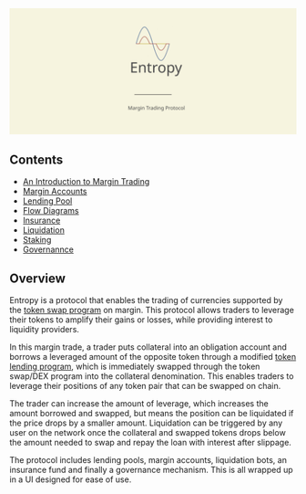 <div align="center">

![entropy image](entropy.svg)

</div>

## Contents

- [An Introduction to Margin Trading](./spec/introduction.md)
- [Margin Accounts](./spec/margin.md)
- [Lending Pool](./spec/lending.md)
- [Flow Diagrams](./spec/flow.md)
- [Insurance](./spec/insurnace.md)
- [Liquidation](./spec/liquidation.md)
- [Staking](./spec/staking.md)
- [Governannce](./spec/governance.md)

## Overview

Entropy is a protocol that enables the trading of currencies supported by the [token swap program](https://spl.solana.com/token-swap) on margin. This protocol allows traders to leverage their tokens to amplify their gains or losses, while providing interest to liquidity providers.

In this margin trade, a trader puts collateral into an obligation account and borrows a leveraged amount of the opposite token through a modified [token lending program](https://github.com/solana-labs/solana-program-library/tree/master/token-lending), which is immediately swapped through the token swap/DEX program into the collateral denomination. This enables traders to leverage their positions of any token pair that can be swapped on chain.

The trader can increase the amount of leverage, which increases the amount borrowed and swapped, but means the position can be liquidated if the price drops by a smaller amount. Liquidation can be triggered by any user on the network once the collateral and swapped tokens drops below the amount needed to swap and repay the loan with interest after slippage.

The protocol includes lending pools, margin accounts, liquidation bots, an insurance fund and finally a governance mechanism. This is all wrapped up in a UI designed for ease of use.
